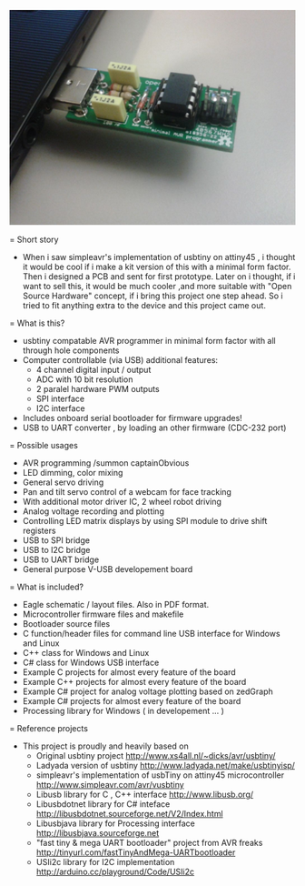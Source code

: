 ![Little wire beta in action](./Little-Wire_beta.jpg)


= Short story  

- When i saw simpleavr's implementation of usbtiny on attiny45 , i thought it would be cool if i make a kit version of this with a minimal form factor. Then i designed a PCB and sent for first prototype. Later on i thought, if i want to sell this, it would be much cooler ,and more suitable with "Open Source Hardware" concept, if i bring this project one step ahead. So i tried to fit anything extra to the device and this project came out.

= What is this?

- usbtiny compatable AVR programmer in minimal form factor with all through hole components
- Computer controllable (via USB) additional features: 
    - 4 channel digital input / output
    - ADC with 10 bit resolution
    - 2 paralel hardware PWM outputs  
    - SPI interface
    - I2C interface
- Includes onboard serial bootloader for firmware upgrades! 
- USB to UART converter , by loading an other firmware (CDC-232 port)

= Possible usages

- AVR programming /summon captainObvious 
- LED dimming, color mixing  
- General servo driving   
- Pan and tilt servo control of a webcam for face tracking  
- With additional motor driver IC, 2 wheel robot driving   
- Analog voltage recording and plotting
- Controlling LED matrix displays by using SPI module to drive shift registers
- USB to SPI bridge
- USB to I2C bridge
- USB to UART bridge
- General purpose V-USB developement board

= What is included?

- Eagle schematic / layout files. Also in PDF format.
- Microcontroller firmware files and makefile  
- Bootloader source files
- C function/header files for command line USB interface for Windows and Linux
- C++ class for Windows and Linux 
- C# class for Windows USB interface  
- Example C projects for almost every feature of the board   
- Example C++ projects for almost every feature of the board  
- Example C# project for analog voltage plotting based on zedGraph
- Example C# projects for almost every feature of the board
- Processing library for Windows ( in developement ... ) 


= Reference projects

- This project is proudly and heavily based on 
    - Original usbtiny project
        http://www.xs4all.nl/~dicks/avr/usbtiny/ 
    - Ladyada version of usbtiny
        http://www.ladyada.net/make/usbtinyisp/
    - simpleavr's implementation of usbTiny on attiny45 microcontroller
        http://www.simpleavr.com/avr/vusbtiny
    - Libusb library for C , C++ interface
        http://www.libusb.org/
    - Libusbdotnet library for C# inteface
        http://libusbdotnet.sourceforge.net/V2/Index.html
    - Libusbjava library for Processing interface
        http://libusbjava.sourceforge.net
    - "fast tiny & mega UART bootloader" project from AVR freaks
        http://tinyurl.com/fastTinyAndMega-UARTbootloader
    - USIi2c library for I2C implementation
        http://arduino.cc/playground/Code/USIi2c